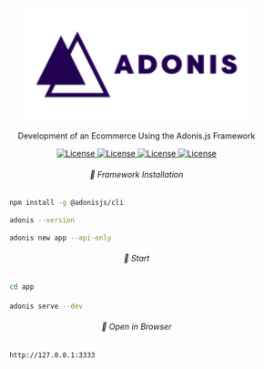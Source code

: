 <p align="center"><a href="https://adonisjs.com"><p align="center"><img src="../adonis-js-seeklogo.com.svg" width="400"></p></a></p>

<p align="center">Development of an Ecommerce Using the Adonis.js Framework</p>

<p align="center">
    <a href="https://opensource.org/licenses/MIT">
        <img alt="License" src="https://img.shields.io/badge/License-MIT-yellow.svg">
    </a>
    <a href="#">
        <img alt="License" src="https://img.shields.io/github/languages/count/MagicalStrangeQuark/ecommerce-adonis">
    </a>
    <a href="#">
        <img alt="License" src="https://img.shields.io/github/last-commit/MagicalStrangeQuark/ecommerce-adonis">
    </a>
    <a href="#">
        <img alt="License" src="https://img.shields.io/github/followers/MagicalStrangeQuark?style=social">
    </a>
</p>

<h6 align="center">🥂 Framework Installation</h6>

```bash
    npm install -g @adonisjs/cli
```

```bash
    adonis --version
```

```bash
    adonis new app --api-only
```

<h6 align="center">🍾 Start</h6>

```bash
    cd app
    
    adonis serve --dev
```

<h6 align="center">🍻 Open in Browser</h6>

```bash
    http://127.0.0.1:3333
```